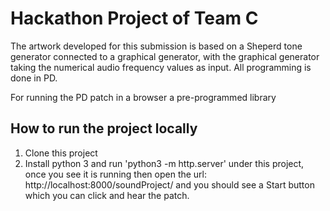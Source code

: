 # Hackathon Project of Team C


The artwork developed for this submission is based on a Sheperd tone generator connected to a graphical generator, with the graphical generator taking the numerical audio frequency values as input. All programming is done in PD.

For running the PD patch in a browser a pre-programmed library 


## How to run the project locally


1) Clone this project
2) Install python 3 and run 'python3 -m http.server' under this project, once you see it is running then open the url: http://localhost:8000/soundProject/ and you should see a Start button which you can click and hear the patch.
